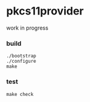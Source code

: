 # pkcs11provider

work in progress

### build

```
./bootstrap
./configure
make
```

### test
```
make check
```


